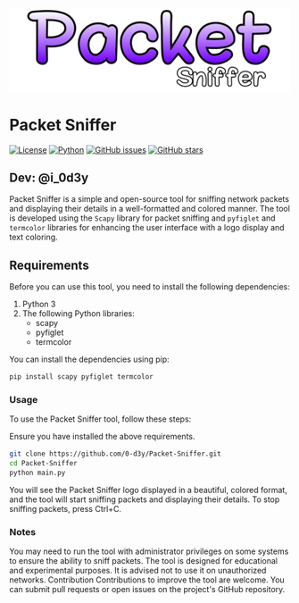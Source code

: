 ![logo](https://raw.githubusercontent.com/0-d3y/Packet-Sniffer/main/Picsart_24-07-08_21-39-35-013.png)
# Packet Sniffer

[![License](https://img.shields.io/badge/license-MIT-blue.svg)](https://opensource.org/licenses/MIT)
[![Python](https://img.shields.io/badge/python-3.6%2B-blue.svg)](https://www.python.org/downloads/release)
[![GitHub issues](https://img.shields.io/github/issues/0-d3y/Packet-Sniffer)](https://github.com/0-d3y/Packet-Sniffer/issues)
[![GitHub stars](https://img.shields.io/github/stars/0-d3y/Packet-Sniffer)](https://github.com/0-d3y/Packet-Sniffer/stargazers)


## Dev: @i_0d3y

Packet Sniffer is a simple and open-source tool for sniffing network packets and displaying their details in a well-formatted and colored manner. The tool is developed using the `Scapy` library for packet sniffing and `pyfiglet` and `termcolor` libraries for enhancing the user interface with a logo display and text coloring.

## Requirements

Before you can use this tool, you need to install the following dependencies:

1. Python 3
2. The following Python libraries:
    - scapy
    - pyfiglet
    - termcolor

You can install the dependencies using pip:

```bash
pip install scapy pyfiglet termcolor
```
### Usage
To use the Packet Sniffer tool, follow these steps:

Ensure you have installed the above requirements.

```bash
git clone https://github.com/0-d3y/Packet-Sniffer.git
cd Packet-Sniffer
python main.py
```

You will see the Packet Sniffer logo displayed in a beautiful, colored format, and the tool will start sniffing packets and displaying their details. To stop sniffing packets, press Ctrl+C.

### Notes
You may need to run the tool with administrator privileges on some systems to ensure the ability to sniff packets.
The tool is designed for educational and experimental purposes. It is advised not to use it on unauthorized networks.
Contribution
Contributions to improve the tool are welcome. You can submit pull requests or open issues on the project's GitHub repository.

